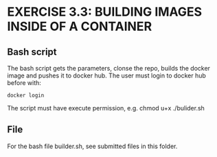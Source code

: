 # EXERCISE 3.3: BUILDING IMAGES INSIDE OF A CONTAINER
## Bash script
The bash script gets the parameters, clonse the repo, builds the docker image and pushes it to docker hub.
The user must login to docker hub  before with:
```
docker login
```
The script must have execute permission, e.g. chmod u+x ./bulider.sh

## File
For the bash file builder.sh, see submitted files in this folder.